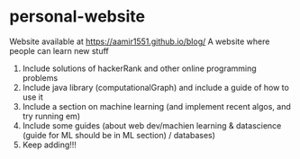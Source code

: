 # personal-website
Website available at https://aamir1551.github.io/blog/
A website where people can learn new stuff
1) Include solutions of hackerRank and other online programming problems
2) Include java library (computationalGraph) and include a guide of how to use it
3) Include a section on machine learning (and implement recent algos, and try running em)
4) Include some guides (about web dev/machien learning & datascience (guide for ML should be in ML section) / databases)
5) Keep adding!!! 

